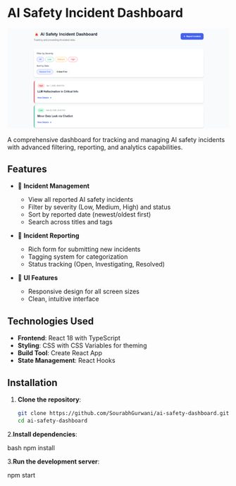 # AI Safety Incident Dashboard

![Dashboard Screenshot](/public/screenshot.png)

A comprehensive dashboard for tracking and managing AI safety incidents with advanced filtering, reporting, and analytics capabilities.

## Features

- 🚨 **Incident Management**
  - View all reported AI safety incidents
  - Filter by severity (Low, Medium, High) and status
  - Sort by reported date (newest/oldest first)
  - Search across titles and tags

- 📝 **Incident Reporting**
  - Rich form for submitting new incidents
  - Tagging system for categorization
  - Status tracking (Open, Investigating, Resolved)

- 🎨 **UI Features**
  - Responsive design for all screen sizes
  - Clean, intuitive interface

## Technologies Used

- **Frontend**: React 18 with TypeScript
- **Styling**: CSS with CSS Variables for theming
- **Build Tool**: Create React App
- **State Management**: React Hooks

## Installation

1. **Clone the repository**:
   ```bash
   git clone https://github.com/SourabhGurwani/ai-safety-dashboard.git
   cd ai-safety-dashboard

2.**Install dependencies**:

bash
npm install

3.**Run the development server**:

npm start
